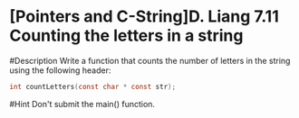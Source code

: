# [Pointers and C-String]D. Liang 7.11 Counting the letters in a string

#Description
Write a function that counts the number of letters in the string using the following header:
```c
int countLetters(const char * const str);
```
#Hint
Don't submit the main() function.
